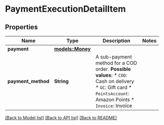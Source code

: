 # PaymentExecutionDetailItem

## Properties

Name | Type | Description | Notes
------------ | ------------- | ------------- | -------------
**payment** | [**models::Money**](Money.md) |  | 
**payment_method** | **String** | A sub-payment method for a COD order.  **Possible values**: * `COD`: Cash on delivery  * `GC`: Gift card  * `PointsAccount`: Amazon Points * `Invoice`: Invoice | 

[[Back to Model list]](../README.md#documentation-for-models) [[Back to API list]](../README.md#documentation-for-api-endpoints) [[Back to README]](../README.md)


